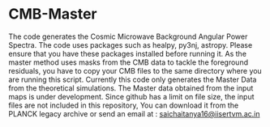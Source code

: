 # CMB-Master
The code generates the Cosmic Microwave Background Angular Power Spectra. 
The code uses packages such as healpy, py3nj, astropy. Please ensure that you have these packages installed before running it.
As the master method uses masks from the CMB data to tackle the foreground residuals, you have to copy your CMB files to the same directory where you are running this script. 
Currently this code only generates the Master Data from the theoretical simulations. The Master data obtained from the input maps is under development.
Since github has a limit on file size, the input files are not included in this repository, You can download it from the PLANCK legacy archive or send an email at : saichaitanya16@iisertvm.ac.in

